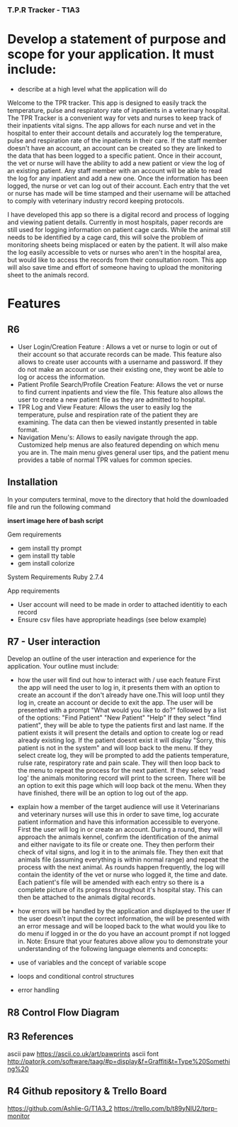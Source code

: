 ### T.P.R Tracker - T1A3

# Develop a statement of purpose and scope for your application. It must include:
- describe at a high level what the application will do

Welcome to the TPR tracker. This app is designed to easily track the temperature, pulse and respiratory rate of inpatients in a veterinary hospital.
The TPR Tracker is a convenient way for vets and nurses to keep track of their inpatients vital signs. The app allows for each nurse and vet in the hospital to enter their account details and accurately log the temperature, pulse and respiration rate of the inpatients in their care. If the staff member doesn't have an account, an account can be created so they are linked to the data that has been logged to a specific patient. Once in their account, the vet or nurse will have the ability to add a new patient or view the log of an existing patient. Any staff member with an account will be able to read the log for any inpatient and add a new one. Once the information has been logged, the nurse or vet can log out of their account. Each entry that the vet or nurse has made will be time stamped and their username will be attached to comply with veterinary industry record keeping protocols.

I have developed this app so there is a digital record and process of logging and viewing patient details. Currently in most hospitals, paper records are still used for logging information on patient cage cards. While the animal still needs to be identified by a cage card, this will solve the problem of monitoring sheets being misplaced or eaten by the patient. It will also make the log easily accessible to vets or nurses who aren't in the hospital area, but would like to access the records from their consultation room. This app will also save time and effort of someone having to upload the monitoring sheet to the animals record.

# Features
## R6

- User Login/Creation Feature : Allows a vet or nurse to login or out of their account so that accurate records can be made.    This feature also allows to create user accounts with a username and password. If they do not make an account or use their existing one, they wont be able to log or access the information.
- Patient Profile Search/Profile Creation Feature: Allows the vet or nurse to find current inpatients and view the file. This feature also allows the user to create a new patient file as they are admitted to hospital.
- TPR Log and View Feature: Allows the user to easily log the temperature, pulse and respiration rate of the patient they are examining. The data can then be viewed instantly presented in table format.
- Navigation Menu's: Allows to easily navigate through the app. Customized help menus are also featured depending on which menu you are in. The main menu gives general user tips, and the patient menu provides a table of normal TPR values for common species.


## Installation
In your computers terminal, move to the directory that hold the downloaded file and run the following command

**insert image here of bash script**

Gem requirements
 - gem install tty prompt
 - gem install tty table
 - gem install colorize

 System Requirements
 Ruby 2.7.4 

App requirements
- User account will need to be made in order to attached identitiy to each record
- Ensure csv files have appropriate headings (see below example)





## R7 - User interaction
Develop an outline of the user interaction and experience for the application.
Your outline must include:
- how the user will find out how to interact with / use each feature
First the app will need the user to log in, it presents them with an option to create an account if the don't already have one.This will loop until they log in, create an account or decide to exit the app.
The user will be presented with a prompt "What would you like to do?" followed by a list of the options:
"Find Patient"
"New Patient"
"Help"
If they select "find patient", they will be able to type the patients first and last name. If the patient exists it will present the details and option to create log or read already existing log. If the patient doesnt exist it will display "Sorry, this patient is not in the system" and will loop back to the menu.
If they select create log, they will be prompted to add the patients temperature, rulse rate, respiratory rate and pain scale. They will then loop back to the menu to repeat the process for the next patient.
If they select 'read log' the animals monitoring record will print to the screen. There will be an option to exit this page which will loop back ot the menu.
When they have finished, there will be an option to log out of the app.
- explain how a member of the target audience will use it
Veterinarians and veterinary nurses will use this in order to save time, log accurate patient information and have this information accessible to everyone. First the user will log in or create an account. During a round, they will approach the animals kennel, confirm the identification of the animal and either navigate to its file or create one. They then perform their check of vital signs, and log it in to the animals file. They then exit that animals file (assuming everything is within normal range) and repeat the process with the next animal. As rounds happen frequently, the log will contain the identity of the vet or nurse who logged it, the time and date. Each patient's file will be amended with each entry so there is a complete picture of its progress throughout it's hospital stay. This can then be attached to the animals digital records.



- how errors will be handled by the application and displayed to the user
If the user doesn't input the correct information, the will be presented with an error message and will be looped back to the what would you like to do menu if logged in or the do you have an account prompt if not logged in.
Note: Ensure that your features above allow you to demonstrate your understanding of the following language elements and concepts:
- use of variables and the concept of variable scope
- loops and conditional control structures

- error handling
## R8 Control Flow Diagram





## R3 References
ascii paw
https://ascii.co.uk/art/pawprints
ascii font
http://patorjk.com/software/taag/#p=display&f=Graffiti&t=Type%20Something%20

## R4 Github repository & Trello Board
https://github.com/Ashlie-G/T1A3_2
https://trello.com/b/t89yNIU2/tprp-monitor